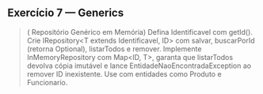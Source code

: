 ## Exercício 7 — Generics

> ( Repositório Genérico em Memória) Defina Identificavel com getId(). Crie IRepository<T extends Identificavel, ID> com salvar, buscarPorId (retorna Optional<T>), listarTodos e remover. Implemente InMemoryRepository com Map<ID, T>, garanta que listarTodos devolva cópia imutável e lance EntidadeNaoEncontradaException ao remover ID inexistente. Use com entidades como Produto e Funcionario.


